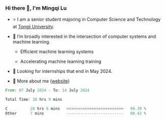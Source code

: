 ### Hi there 👋, I'm Mingqi Lu

- :star: I am a senior student majoring in Computer Science and Technology at [Tongji University](https://en.tongji.edu.cn/p/#/).

- :thinking: I’m broadly interested in the intersection of computer systems and machine learning.

  - Efficient machine learning systems

  - Accelerating machine learning training

- :seedling: Looking for internships that end in May 2024.

- 💬 More about me ([website](https://lmqqqqqq.github.io/))

<!--START_SECTION:waka-->

```rust
From: 07 July 2024 - To: 14 July 2024

Total Time: 28 hrs 9 mins

C          28 hrs 6 mins   >>>>>>>>>>>>>>>>>>>>>>>>>   99.39 %
Other      7 mins          -------------------------   00.42 %
```

<!--END_SECTION:waka-->

